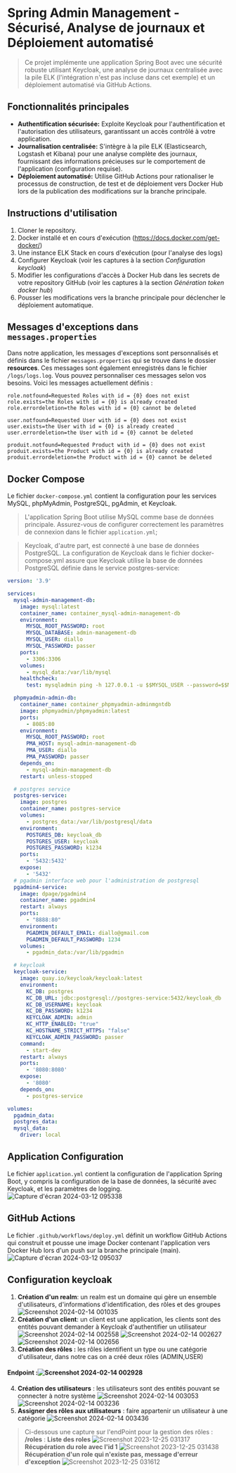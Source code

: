 # Spring Admin Management - Sécurisé, Analyse de journaux et Déploiement automatisé
> Ce projet implémente une application Spring Boot avec une sécurité robuste utilisant Keycloak, une analyse de journaux centralisée avec la pile ELK (l'intégration n'est pas incluse dans cet exemple) et un déploiement automatisé via GitHub Actions.

## Fonctionnalités principales
* **Authentification sécurisée:** Exploite Keycloak pour l'authentification et l'autorisation des utilisateurs, garantissant un accès contrôlé à votre application.
* **Journalisation centralisée:** S'intègre à la pile ELK (Elasticsearch, Logstash et Kibana) pour une analyse complète des journaux, fournissant des informations précieuses sur le comportement de l'application (configuration requise).
* **Déploiement automatisé:** Utilise GitHub Actions pour rationaliser le processus de construction, de test et de déploiement vers Docker Hub lors de la publication des modifications sur la branche principale.
  
## Instructions d'utilisation
1. Cloner le repository.
2. Docker installé et en cours d'exécution (https://docs.docker.com/get-docker/)
3. Une instance ELK Stack en cours d'exécution (pour l'analyse des logs)
4. Configurer Keycloak (voir les captures à la section *Configuration keycloak*)
5. Modifier les configurations d'accès à Docker Hub dans les secrets de votre repository GitHub (voir les captures à la section *Génération token docker hub*)
6. Pousser les modifications vers la branche principale pour déclencher le déploiement automatique.

## Messages d'exceptions dans `messages.properties`
Dans notre application, les messages d'exceptions sont personnalisés et définis dans le fichier `messages.properties` qui se trouve dans le dossier **resources**. Ces messages sont également enregistrés dans le fichier `/logs/logs.log`.
Vous pouvez personnaliser ces messages selon vos besoins. Voici les messages actuellement définis :

```properties
role.notfound=Requested Roles with id = {0} does not exist
role.exists=the Roles with id = {0} is already created
role.errordeletion=the Roles with id = {0} cannot be deleted

user.notfound=Requested User with id = {0} does not exist
user.exists=the User with id = {0} is already created
user.errordeletion=the User with id = {0} cannot be deleted

produit.notfound=Requested Product with id = {0} does not exist
produit.exists=the Product with id = {0} is already created
produit.errordeletion=the Product with id = {0} cannot be deleted
```
## Docker Compose
Le fichier `docker-compose.yml` contient la configuration pour les services MySQL, phpMyAdmin, PostgreSQL, pgAdmin, et Keycloak.
> L'application Spring Boot utilise MySQL comme base de données principale. Assurez-vous de configurer correctement les paramètres de connexion dans le fichier `application.yml`;

> Keycloak, d'autre part, est connecté à une base de données PostgreSQL. La configuration de Keycloak dans le fichier docker-compose.yml assure que Keycloak utilise la base de données PostgreSQL définie dans le service postgres-service:
```yaml
version: '3.9'

services:
  mysql-admin-management-db:
    image: mysql:latest
    container_name: container_mysql-admin-management-db
    environment:
      MYSQL_ROOT_PASSWORD: root
      MYSQL_DATABASE: admin-management-db
      MYSQL_USER: diallo
      MYSQL_PASSWORD: passer
    ports:
      - 3306:3306
    volumes:
      - mysql_data:/var/lib/mysql
    healthcheck:
      test: mysqladmin ping -h 127.0.0.1 -u $$MYSQL_USER --password=$$MYSQL_PASSWORD

  phpmyadmin-admin-db:
    container_name: container_phpmyadmin-adminmgntdb
    image: phpmyadmin/phpmyadmin:latest
    ports:
      - 8085:80
    environment:
      MYSQL_ROOT_PASSWORD: root
      PMA_HOST: mysql-admin-management-db
      PMA_USER: diallo
      PMA_PASSWORD: passer
    depends_on:
      - mysql-admin-management-db
    restart: unless-stopped

  # postgres service
  postgres-service:
    image: postgres
    container_name: postgres-service
    volumes:
      - postgres_data:/var/lib/postgresql/data
    environment:
      POSTGRES_DB: keycloak_db
      POSTGRES_USER: keycloak
      POSTGRES_PASSWORD: k1234
    ports:
      - '5432:5432'
    expose:
      - '5432'
  # pgadmin interface web pour l'administration de postgresql
  pgadmin4-service:
    image: dpage/pgadmin4
    container_name: pgadmin4
    restart: always
    ports:
      - "8888:80"
    environment:
      PGADMIN_DEFAULT_EMAIL: diallo@gmail.com
      PGADMIN_DEFAULT_PASSWORD: 1234
    volumes:
      - pgadmin_data:/var/lib/pgadmin

  # keycloak
  keycloak-service:
    image: quay.io/keycloak/keycloak:latest
    environment:
      KC_DB: postgres
      KC_DB_URL: jdbc:postgresql://postgres-service:5432/keycloak_db
      KC_DB_USERNAME: keycloak
      KC_DB_PASSWORD: k1234
      KEYCLOAK_ADMIN: admin
      KC_HTTP_ENABLED: "true"
      KC_HOSTNAME_STRICT_HTTPS: "false"
      KEYCLOAK_ADMIN_PASSWORD: passer
    command:
      - start-dev
    restart: always
    ports:
      - '8080:8080'
    expose:
      - '8080'
    depends_on:
      - postgres-service

volumes:
  pgadmin_data:
  postgres_data:
  mysql_data:
    driver: local
```
## Application Configuration
Le fichier `application.yml` contient la configuration de l'application Spring Boot, y compris la configuration de la base de données, la sécurité avec Keycloak, et les paramètres de logging.
![Capture d'écran 2024-03-12 095338](https://github.com/BoubacarSIDDY/admin-management/assets/75427522/6efe2fd8-5aa7-42ab-8a1e-4acebaaf6e04)

## GitHub Actions
Le fichier `.github/workflows/deploy.yml` définit un workflow GitHub Actions qui construit et pousse une image Docker contenant l'application vers Docker Hub lors d'un push sur la branche principale (main).
![Capture d'écran 2024-03-12 095037](https://github.com/BoubacarSIDDY/admin-management/assets/75427522/3a980d1f-bb19-4290-ab01-0ff8ea5f8927)

## Configuration keycloak
1. **Création d'un realm**: un realm est un domaine qui gère un ensemble d'utilisateurs, d'informations d'identification, des rôles et des groupes
![Screenshot 2024-02-14 001035](https://github.com/BoubacarSIDDY/admin-management/assets/75427522/f88cc0e4-0806-4a59-8cb1-221431dd75ee)
2. **Création d'un client**: un client est une application, les clients sont des entités pouvant demander à Keycloak d'authentifier un utilisateur
![Screenshot 2024-02-14 002558](https://github.com/BoubacarSIDDY/admin-management/assets/75427522/bc3f215a-88b6-4d93-bf1a-9cf470eacf98)
![Screenshot 2024-02-14 002627](https://github.com/BoubacarSIDDY/admin-management/assets/75427522/5e006eda-3cb3-4936-b5ad-cacea6737063)
![Screenshot 2024-02-14 002656](https://github.com/BoubacarSIDDY/admin-management/assets/75427522/84aca78c-e9c8-4fc0-9868-4aa24dc615c9)
3. **Création des rôles :** les rôles identifient un type ou une catégorie d'utilisateur, dans notre cas on a créé deux rôles (ADMIN,USER)
#### Endpoint :![Screenshot 2024-02-14 002928](https://github.com/BoubacarSIDDY/admin-management/assets/75427522/617881a0-c202-4ef6-b2ea-5c3f96f3dfdf)
4. **Création des utilisateurs** : les utilisateurs sont des entités pouvant se connecter à notre système
![Screenshot 2024-02-14 003053](https://github.com/BoubacarSIDDY/admin-management/assets/75427522/e9177bc1-fa04-47ab-9c7b-d58f27e69aa6)
![Screenshot 2024-02-14 003236](https://github.com/BoubacarSIDDY/admin-management/assets/75427522/41d90938-a533-4f97-9066-187b29ac9811)
5. **Assigner des rôles aux utilisateurs** : faire appartenir un utilisateur à une catégorie
![Screenshot 2024-02-14 003436](https://github.com/BoubacarSIDDY/admin-management/assets/75427522/dfe5ddfb-0aa9-4787-a118-efd9a5c2e22c)

> Ci-dessous une capture sur l'endPoint pour la gestion des rôles : **/roles** : 
> **Liste des roles**
![Screenshot 2023-12-25 031317](https://github.com/BoubacarSIDDY/admin-management/assets/75427522/7bb1894a-0c72-46bc-aed7-2d94abd61bbe)
> **Récupération du role avec l'id 1**
> ![Screenshot 2023-12-25 031438](https://github.com/BoubacarSIDDY/admin-management/assets/75427522/ac12816f-e148-4144-b4ae-8b5f1f4fc5aa)
> **Récupération d'un role qui n'existe pas, message d'erreur d'exception**
> ![Screenshot 2023-12-25 031612](https://github.com/BoubacarSIDDY/admin-management/assets/75427522/182ded86-0bf7-41f8-85ff-8cafa7aa7a95)



